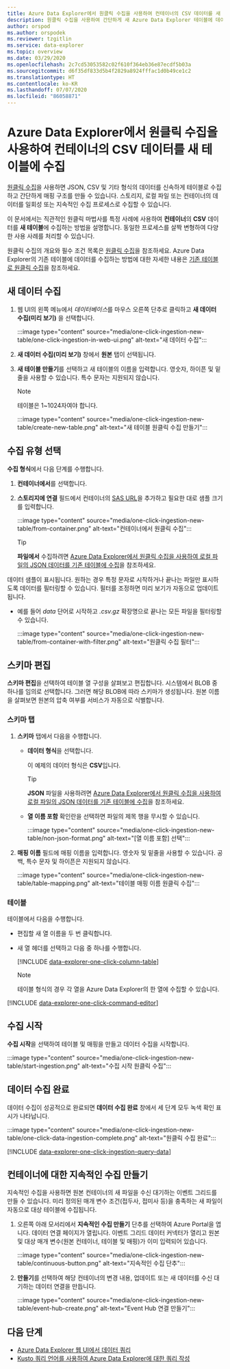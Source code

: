 ```yaml
---
title: Azure Data Explorer에서 원클릭 수집을 사용하여 컨테이너의 CSV 데이터를 새 테이블에 수집
description: 원클릭 수집을 사용하여 간단하게 새 Azure Data Explorer 테이블에 데이터를 수집(로드)합니다.
author: orspod
ms.author: orspodek
ms.reviewer: tzgitlin
ms.service: data-explorer
ms.topic: overview
ms.date: 03/29/2020
ms.openlocfilehash: 2c7cd53053582c02f610f364eb36e87ecdf5b03a
ms.sourcegitcommit: d6f35df833d5b4f2829a8924fffac1d0b49ce1c2
ms.translationtype: HT
ms.contentlocale: ko-KR
ms.lasthandoff: 07/07/2020
ms.locfileid: "86058871"
---
```

# <a name="use-one-click-ingestion-to-ingest-csv-data-from-a-container-to-a-new-table-in-azure-data-explorer"></a>Azure Data Explorer에서 원클릭 수집을 사용하여 컨테이너의 CSV 데이터를 새 테이블에 수집

[원클릭 수집](ingest-data-one-click.md)을 사용하면 JSON, CSV 및 기타 형식의 데이터를 신속하게 테이블로 수집하고 간단하게 매핑 구조를 만들 수 있습니다. 스토리지, 로컬 파일 또는 컨테이너의 데이터를 일회성 또는 지속적인 수집 프로세스로 수집할 수 있습니다.  

이 문서에서는 직관적인 원클릭 마법사를 특정 사례에 사용하여 **컨테이너**의 **CSV** 데이터를 **새 테이블**에 수집하는 방법을 설명합니다. 동일한 프로세스를 살짝 변형하여 다양한 사용 사례를 처리할 수 있습니다.

원클릭 수집의 개요와 필수 조건 목록은 [원클릭 수집](ingest-data-one-click.md)을 참조하세요.
Azure Data Explorer의 기존 테이블에 데이터를 수집하는 방법에 대한 자세한 내용은 [기존 테이블로 원클릭 수집](one-click-ingestion-existing-table.md)을 참조하세요.

## <a name="ingest-new-data"></a>새 데이터 수집

1. 웹 UI의 왼쪽 메뉴에서 *데이터베이스*를 마우스 오른쪽 단추로 클릭하고 **새 데이터 수집(미리 보기)** 을 선택합니다.

    :::image type="content" source="media/one-click-ingestion-new-table/one-click-ingestion-in-web-ui.png" alt-text="새 데이터 수집":::
 
1. **새 데이터 수집(미리 보기)** 창에서 **원본** 탭이 선택됩니다. 

1. **새 테이블 만들기**를 선택하고 새 테이블의 이름을 입력합니다. 영숫자, 하이픈 및 밑줄을 사용할 수 있습니다. 특수 문자는 지원되지 않습니다.

    > [!NOTE]
    > 테이블은 1~1024자여야 합니다.

    :::image type="content" source="media/one-click-ingestion-new-table/create-new-table.png" alt-text="새 테이블 원클릭 수집 만들기":::

## <a name="select-an-ingestion-type"></a>수집 유형 선택

**수집 형식**에서 다음 단계를 수행합니다.
   
  1. **컨테이너에서**를 선택합니다. 
  1. **스토리지에 연결** 필드에서 컨테이너의 [SAS URL](/azure/vs-azure-tools-storage-explorer-blobs#get-the-sas-for-a-blob-container)을 추가하고 필요한 대로 샘플 크기를 입력합니다.

      :::image type="content" source="media/one-click-ingestion-new-table/from-container.png" alt-text="컨테이너에서 원클릭 수집":::

     > [!TIP] 
     > **파일에서** 수집하려면 [Azure Data Explorer에서 원클릭 수집을 사용하여 로컬 파일의 JSON 데이터를 기존 테이블에 수집](one-click-ingestion-existing-table.md#select-an-ingestion-type)을 참조하세요.

데이터 샘플이 표시됩니다. 원하는 경우 특정 문자로 시작하거나 끝나는 파일만 표시하도록 데이터를 필터링할 수 있습니다. 필터를 조정하면 미리 보기가 자동으로 업데이트됩니다.
  
 * 예를 들어 *data* 단어로 시작하고 *.csv.gz* 확장명으로 끝나는 모든 파일을 필터링할 수 있습니다.

    :::image type="content" source="media/one-click-ingestion-new-table/from-container-with-filter.png" alt-text="원클릭 수집 필터":::
  
## <a name="edit-the-schema"></a>스키마 편집

**스키마 편집**을 선택하여 테이블 열 구성을 살펴보고 편집합니다. 시스템에서 BLOB 중 하나를 임의로 선택합니다. 그러면 해당 BLOB에 따라 스키마가 생성됩니다. 원본 이름을 살펴보면 원본의 압축 여부를 서비스가 자동으로 식별합니다.

### <a name="schema-tab"></a>스키마 탭

1. **스키마** 탭에서 다음을 수행합니다.

    * **데이터 형식**을 선택합니다.

        이 예제의 데이터 형식은 **CSV**입니다.

        > [!TIP]
        > **JSON** 파일을 사용하려면 [Azure Data Explorer에서 원클릭 수집을 사용하여 로컬 파일의 JSON 데이터를 기존 테이블에 수집](one-click-ingestion-existing-table.md#edit-the-schema)을 참조하세요.

    * **열 이름 포함** 확인란을 선택하면 파일의 제목 행을 무시할 수 있습니다.

        :::image type="content" source="media/one-click-ingestion-new-table/non-json-format.png" alt-text="[열 이름 포함] 선택":::

1. **매핑 이름** 필드에 매핑 이름을 입력합니다. 영숫자 및 밑줄을 사용할 수 있습니다. 공백, 특수 문자 및 하이픈은 지원되지 않습니다.

    :::image type="content" source="media/one-click-ingestion-new-table/table-mapping.png" alt-text="테이블 매핑 이름 원클릭 수집":::

### <a name="table"></a>테이블

테이블에서 다음을 수행합니다. 
 * 편집할 새 열 이름을 두 번 클릭합니다.
 * 새 열 헤더를 선택하고 다음 중 하나를 수행합니다.

    [!INCLUDE [data-explorer-one-click-column-table](includes/data-explorer-one-click-column-table.md)]

    > [!NOTE]
    > 테이블 형식의 경우 각 열을 Azure Data Explorer의 한 열에 수집할 수 있습니다.

[!INCLUDE [data-explorer-one-click-command-editor](includes/data-explorer-one-click-command-editor.md)]

## <a name="start-ingestion"></a>수집 시작

**수집 시작**을 선택하여 테이블 및 매핑을 만들고 데이터 수집을 시작합니다.

:::image type="content" source="media/one-click-ingestion-new-table/start-ingestion.png" alt-text="수집 시작 원클릭 수집":::

## <a name="data-ingestion-completed"></a>데이터 수집 완료

데이터 수집이 성공적으로 완료되면 **데이터 수집 완료** 창에서 세 단계 모두 녹색 확인 표시가 나타납니다.

:::image type="content" source="media/one-click-ingestion-new-table/one-click-data-ingestion-complete.png" alt-text="원클릭 수집 완료"::: 

[!INCLUDE [data-explorer-one-click-ingestion-query-data](includes/data-explorer-one-click-ingestion-query-data.md)]

## <a name="create-continuous-ingestion-for-container"></a>컨테이너에 대한 지속적인 수집 만들기

지속적인 수집을 사용하면 원본 컨테이너의 새 파일을 수신 대기하는 이벤트 그리드를 만들 수 있습니다. 미리 정의된 매개 변수 조건(접두사, 접미사 등)을 충족하는 새 파일이 자동으로 대상 테이블에 수집됩니다. 

1. 오른쪽 아래 모서리에서 **지속적인 수집 만들기** 단추를 선택하여 Azure Portal을 엽니다. 데이터 연결 페이지가 열립니다. 이벤트 그리드 데이터 커넥터가 열리고 원본 및 대상 매개 변수(원본 컨테이너, 테이블 및 매핑)가 이미 입력되어 있습니다.
    
    :::image type="content" source="media/one-click-ingestion-new-table/continuous-button.png" alt-text="지속적인 수집 단추":::

1. **만들기**를 선택하여 해당 컨테이너의 변경 내용, 업데이트 또는 새 데이터를 수신 대기하는 데이터 연결을 만듭니다. 

    :::image type="content" source="media/one-click-ingestion-new-table/event-hub-create.png" alt-text="Event Hub 연결 만들기":::

## <a name="next-steps"></a>다음 단계

* [Azure Data Explorer 웹 UI에서 데이터 쿼리](web-query-data.md)
* [Kusto 쿼리 언어를 사용하여 Azure Data Explorer에 대한 쿼리 작성](write-queries.md)
